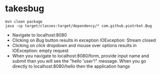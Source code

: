 # takesbug

```
mvn clean package
java -cp target/classes:target/dependency/* com.github.piotrkot.Bug
```
* Navigate to localhost:8080
* Clicking on *Bug* button results in exception IOException: Stream closed
* Clicking on *click* dropdown and mouse over options results in IOException: empty request
* When you navigate to localhost:8080/form, provide input name and submit than you will see the "hello 'user'!" message. When you go directly to localhost:8080/hello then the application hangs

